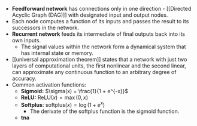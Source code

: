 - **Feedforward network** has connections only in one direction - [[Directed Acyclic Graph (DAG)]] with designated input and output nodes.
- Each node computes a function of its inputs and passes the result to its successors in the network.
- **Recurrent network** feeds its intermediate of final outputs back into its own inputs.
	- The signal values within the network form a dynamical system that has internal state or memory.
- [[universal approximation theorem]] states that a network with just two layers of computational units, the first nonlinear and the second linear, can approximate any continuous function to an arbitrary degree of accuracy.
- Common activation functions:
	- **Sigmoid:** $\sigma(x) = \frac{1}{1 + e^{-x}}$
	- **ReLU:** $\mathrm{ReLU}(x) = \max(0,x)$
	- **Softplus**: $\mathrm{softplus}(x) = \log(1+e^x)$
		- The derivate of the softplus function is the sigmoid function.
	- **tna**